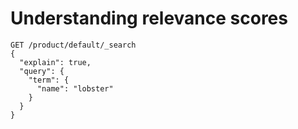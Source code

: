 # Understanding relevance scores

```
GET /product/default/_search
{
  "explain": true,
  "query": {
    "term": {
      "name": "lobster"
    }
  }
}
```